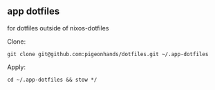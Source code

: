 ## app dotfiles

for dotfiles outside of nixos-dotfiles

Clone:
```
git clone git@github.com:pigeonhands/dotfiles.git ~/.app-dotfiles
```

Apply:
```
cd ~/.app-dotfiles && stow */
```
